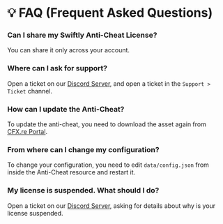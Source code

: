 # 💡 FAQ (Frequent Asked Questions)

### Can I share my Swiftly Anti-Cheat License?

You can share it only across your account.

### Where can I ask for support?

Open a ticket on our [Discord Server](https://discord.gg/Abeq9UBrhm), and open a ticket in the `Support > Ticket` channel.

### How can I update the Anti-Cheat?

To update the anti-cheat, you need to download the asset again from [CFX.re Portal](https://portal.cfx.re/).

### From where can I change my configuration?

To change your configuration, you need to edit `data/config.json` from inside the Anti-Cheat resource and restart it.

### My license is suspended. What should I do?

Open a ticket on our [Discord Server](https://erisac.net/discord), asking for details about why is your license suspended.
